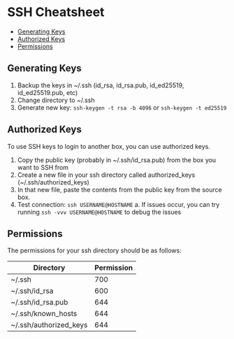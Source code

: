 # SSH Cheatsheet

- [Generating Keys](#generating-keys)
- [Authorized Keys](#authorized-keys)
- [Permissions](#permissions)

## Generating Keys

1. Backup the keys in ~/.ssh (id_rsa, id_rsa.pub, id_ed25519, id_ed25519.pub, etc)
2. Change directory to ~/.ssh
3. Generate new key: `ssh-keygen -t rsa -b 4096` or `ssh-keygen -t ed25519`

## Authorized Keys

To use SSH keys to login to another box, you can use authorized keys.

1. Copy the public key (probably in ~/.ssh/id_rsa.pub) from the box you want to SSH from
2. Create a new file in your ssh directory called authorized_keys (~/.ssh/authorized_keys)
3. In that new file, paste the contents from the public key from the source box.
4. Test connection: `ssh USERNAME@HOSTNAME`
  a. If issues occur, you can try running `ssh -vvv USERNAME@HOSTNAME` to debug the issues

## Permissions

The permissions for your ssh directory should be as follows:

| Directory | Permission |
|---|---|
|~/.ssh|700|
|~/.ssh/id_rsa|600|
|~/.ssh/id_rsa.pub|644|
|~/.ssh/known_hosts|644|
|~/.ssh/authorized_keys|644|
